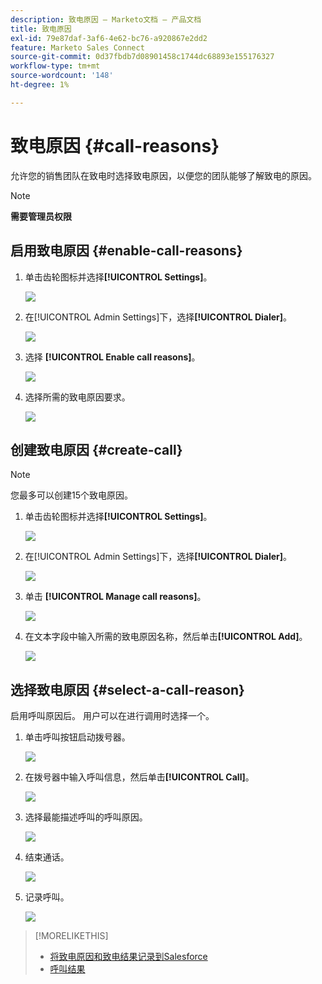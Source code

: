 ```yaml
---
description: 致电原因 — Marketo文档 — 产品文档
title: 致电原因
exl-id: 79e87daf-3af6-4e62-bc76-a920867e2dd2
feature: Marketo Sales Connect
source-git-commit: 0d37fbdb7d08901458c1744dc68893e155176327
workflow-type: tm+mt
source-wordcount: '148'
ht-degree: 1%

---
```


# 致电原因 {#call-reasons}

允许您的销售团队在致电时选择致电原因，以便您的团队能够了解致电的原因。

>[!NOTE]
>
>**需要管理员权限**

## 启用致电原因 {#enable-call-reasons}

1. 单击齿轮图标并选择&#x200B;**[!UICONTROL Settings]**。

   ![](assets/call-reasons-1.png)

1. 在[!UICONTROL Admin Settings]下，选择&#x200B;**[!UICONTROL Dialer]**。

   ![](assets/call-reasons-2.png)

1. 选择 **[!UICONTROL Enable call reasons]**。

   ![](assets/call-reasons-3.png)

1. 选择所需的致电原因要求。

   ![](assets/call-reasons-4.png)

## 创建致电原因 {#create-call}

>[!NOTE]
>
>您最多可以创建15个致电原因。

1. 单击齿轮图标并选择&#x200B;**[!UICONTROL Settings]**。

   ![](assets/call-reasons-5.png)

1. 在[!UICONTROL Admin Settings]下，选择&#x200B;**[!UICONTROL Dialer]**。

   ![](assets/call-reasons-6.png)

1. 单击 **[!UICONTROL Manage call reasons]**。

   ![](assets/call-reasons-7.png)

1. 在文本字段中输入所需的致电原因名称，然后单击&#x200B;**[!UICONTROL Add]**。

   ![](assets/call-reasons-8.png)

## 选择致电原因 {#select-a-call-reason}

启用呼叫原因后。 用户可以在进行调用时选择一个。

1. 单击呼叫按钮启动拨号器。

   ![](assets/call-reasons-9.png)

1. 在拨号器中输入呼叫信息，然后单击&#x200B;**[!UICONTROL Call]**。

   ![](assets/call-reasons-10.png)

1. 选择最能描述呼叫的呼叫原因。

   ![](assets/call-reasons-11.png)

1. 结束通话。

   ![](assets/call-reasons-12.png)

1. 记录呼叫。

   ![](assets/call-reasons-13.png)

>[!MORELIKETHIS]
>
>* [将致电原因和致电结果记录到Salesforce](/help/marketo/product-docs/marketo-sales-connect/phone/log-call-reasons-and-call-outcomes-to-salesforce.md)
>* [呼叫结果](/help/marketo/product-docs/marketo-sales-connect/phone/call-outcomes.md)
